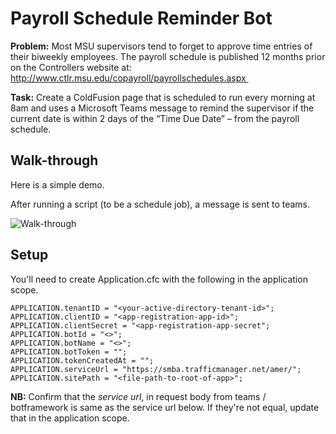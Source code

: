 # Payroll Schedule Reminder Bot

**Problem:** Most MSU supervisors tend to forget to approve time entries of their biweekly employees.  The payroll schedule is published 12 months prior on the Controllers website at:
http://www.ctlr.msu.edu/copayroll/payrollschedules.aspx 

**Task:** Create a ColdFusion page that is scheduled to run every morning at 8am and uses a Microsoft Teams message to remind the supervisor if the current date is within 2 days of the “Time Due Date” – from the payroll schedule.


## Walk-through
Here is a simple demo.

After running a script (to be a schedule job), a message is sent to teams.

<img src="./assets/payroll-schedule-bot.gif" alt="Walk-through">

## Setup

You'll need to create Application.cfc with the following in the application scope.

```
APPLICATION.tenantID = "<your-active-directory-tenant-id>";
APPLICATION.clientID = "<app-registration-app-id>";
APPLICATION.clientSecret = "<app-registration-app-secret";
APPLICATION.botId = "<>";
APPLICATION.botName = "<>";
APPLICATION.botToken = "";
APPLICATION.tokenCreatedAt = "";
APPLICATION.serviceUrl = "https://smba.trafficmanager.net/amer/";
APPLICATION.sitePath = "<file-path-to-root-of-app>";
```

**NB:** Confirm that the *service url*, in request body from teams / botframework is same as the service url below. If they're not equal, update that in the application scope.